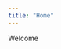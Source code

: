 ```yaml
---
title: "Home"
---
```


<script setup>
import Skills from '../components/Skills.vue'
</script>

Welcome

<Skills />
